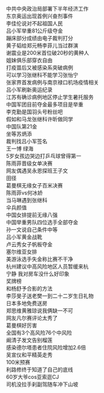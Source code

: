 中共中央政治局部署下半年经济工作  
东京奥运出现首例兴奋剂事件  
李佳伦说对不起祖国人民  
吕小军举重81公斤级夺金  
蹦床部分成绩由电子裁判打分  
黄子韬给郑元畅李菲儿当过群演  
谢震业是200米首位破20秒的黄种人  
姐妹俱乐部穿衣自由  
打疫苗后又被感染系突破病例  
可以学习张继科不能学习张怡宁  
张家界首发病例与南京禄口机场疫情相关  
吕小军刷新奥运纪录  
江苏有确诊病例地区停止学生暑托服务  
中国军团目前夺金最多项目是举重  
李克勤是国羽头号粉丝吧  
假如和马龙张继科许昕做同学  
中国队第21金  
坐等苏炳添  
裁判找吕小军签名  
王一博 绿海  
5岁女孩边哭边打乒乓球曾得第一  
陈雨菲晋级女单决赛  
网友偶遇吴永恩探班王子文  
田径  
葛曼棋无缘女子百米决赛  
陈雨菲vs何冰娇  
当马琳遇到张继科  
伞兵颜值  
中国女排提前无缘八强  
中国举重男队四位选手全部夺金  
孙一文说自己条件中等  
吕小军黄金战靴  
卢云秀女子帆板夺金  
塞尔维亚女排  
美游泳选手失金称比赛不干净  
杭州建议中高风险地区人员暂缓来杭  
宁静 我对房车没什么好印象  
奖牌榜  
和杨舒予合影的方法  
李莎旻子送老樊一到二十二岁生日礼物  
日本多地免费送房  
郑思维黄雅琼说我俩缺一不可  
网友凡尔赛评论太秀了  
葛曼棋好厉害  
全国有3个高风险76个中风险  
阚清子发文告别榴莲  
感染德尔塔患者住院风险增加2.6倍  
吴宣仪和平精英走秀  
100米预赛  
利路修终于知道了自己的底线  
60岁大爷cos亚索逛CJ  
司机没拉手刹副驾随车冲下山坡  
